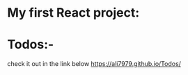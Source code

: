 # My first React project:
# Todos:-
check it out in the link below
    https://ali7979.github.io/Todos/
